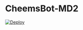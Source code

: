# CheemsBot-MD2

[![Deploy](https://www.herokucdn.com/deploy/button.svg)](https://heroku.com/deploy?template=https://github.com/youssefsoltan/CheemsBot-MD2/)
